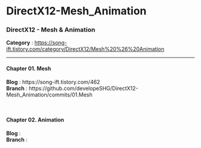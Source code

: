 # DirectX12-Mesh_Animation
<h3>DirectX12 - Mesh &amp; Animation</h3>

<b>Category</b> : https://song-ift.tistory.com/category/DirectX12/Mesh%20%26%20Animation

<hr size="5">

<h4>Chapter 01. Mesh</h4>
<b>Blog</b> : https://song-ift.tistory.com/462
<br><b>Branch</b> : https://github.com/developeSHG/DirectX12-Mesh_Animation/commits/01.Mesh

<br><h4>Chapter 02. Animation</h4>
<b>Blog</b> : 
<br><b>Branch</b> : 
